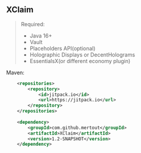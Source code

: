## XClaim

> Required:
> - Java 16+
> - Vault
> - Placeholders API(optional)
> - Holographic Displays or DecentHolograms
> - EssentialsX(or different economy plugin)

Maven:
```xml
	<repositories>
		<repository>
		    <id>jitpack.io</id>
		    <url>https://jitpack.io</url>
		</repository>
	</repositories>
    
	<dependency>
	    <groupId>com.github.mertout</groupId>
	    <artifactId>XClaim</artifactId>
	    <version>1.2-SNAPSHOT</version>
	</dependency>  
```
